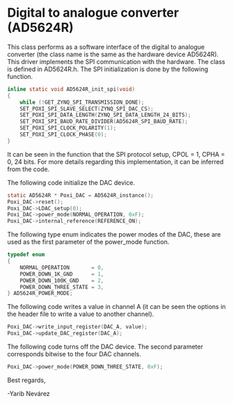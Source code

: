 # Digital to analogue converter (AD5624R)

This class performs as a software interface of the digital to analogue converter (the class name is the same as the hardware device AD5624R). This driver implements the SPI communication with the hardware. The class is defined in AD5624R.h.
The SPI initialization is done by the following function.

```C
inline static void AD5624R_init_spi(void)
{
    while (!GET_ZYNQ_SPI_TRANSMISSION_DONE);
    SET_POXI_SPI_SLAVE_SELECT(ZYNQ_SPI_DAC_CS);
    SET_POXI_SPI_DATA_LENGTH(ZYNQ_SPI_DATA_LENGTH_24_BITS);
    SET_POXI_SPI_BAUD_RATE_DIVIDER(AD5624R_SPI_BAUD_RATE);
    SET_POXI_SPI_CLOCK_POLARITY(1);
    SET_POXI_SPI_CLOCK_PHASE(0);
}
```

It can be seen in the function that the SPI protocol setup, CPOL = 1, CPHA = 0, 24 bits. For more details regarding this implementation, it can be inferred from the code.

The following code initialize the DAC device.
```C
static AD5624R * Poxi_DAC = AD5624R_instance();
Poxi_DAC->reset();
Poxi_DAC->LDAC_setup(0);
Poxi_DAC->power_mode(NORMAL_OPERATION, 0xF);
Poxi_DAC->internal_reference(REFERENCE_ON);
```

The following type enum indicates the power modes of the DAC, these are used as the first parameter of the power_mode function.

```C
typedef enum
{
    NORMAL_OPERATION       = 0,
    POWER_DOWN_1K_GND      = 1,
    POWER_DOWN_100K_GND    = 2,
    POWER_DOWN_THREE_STATE = 3,
} AD5624R_POWER_MODE;
```

The following code writes a value in channel A (it can be seen the options in the header file to write a value to another channel).

```C
Poxi_DAC->write_input_register(DAC_A, value);
Poxi_DAC->update_DAC_register(DAC_A);
```

The following code turns off the DAC device. The second parameter corresponds bitwise to the four DAC channels.

```C
Poxi_DAC->power_mode(POWER_DOWN_THREE_STATE, 0xF);
```

Best regards,

-Yarib Nevárez
